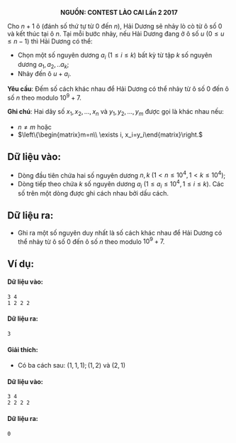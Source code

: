 **<center>NGUỒN: CONTEST LÀO CAI Lần 2 2017</center>**

Cho $n+1$ ô (đánh số thứ tự từ $0$ đến $n$), Hải Dương sẽ nhảy lò cò từ ô số $0$ và kết thúc tại ô $n$. Tại mỗi bước nhảy, nếu Hải Dương đang ở ô số $u\ (0≤ u ≤ n-1)$ thì Hải Dương có thể:

- Chọn một số nguyên dương $a_i\  (1≤i≤k)$ bất kỳ từ tập $k$ số nguyên dương $a_1,a_2,..a_k$;
- Nhảy đến ô  $u+a_i$.

**Yêu cầu**: Đếm số cách khác nhau để Hải Dương có thể nhảy từ ô số $0$ đến ô số $n$ theo modulo $10^9+7$.

**Ghi chú**: Hai dãy số $x_1,x_2,…,x_n$ và $y_1,y_2,…,y_m$ được gọi là khác nhau nếu:

- $n≠m$ hoặc
- $\left\{\begin{matrix}m=n\\ \exists i, x_i=y_i\end{matrix}\right.$

## Dữ liệu vào:
- Dòng đầu tiên chứa hai số nguyên dương $n,k\ (1< n \le 10^4, 1 <  k ≤ 10^4)$;
- Dòng tiếp theo chứa $k$ số nguyên dương $a_i\ (1≤a_i≤10^4,1≤ i ≤ k)$.
Các số trên một dòng được ghi cách nhau bởi dấu cách.

## Dữ liệu ra:
- Ghi ra một số nguyên duy nhất là số cách khác nhau để Hải Dương có thể nhảy từ ô số $0$ đến ô số $n$ theo modulo $10^9+7$.

## Ví dụ:
#### Dữ liệu vào:
```
3 4
1 2 2 2
```

#### Dữ liệu ra:
```
3
```

#### Giải thích:
- Có ba cách sau: $(1,1,1); (1,2)\text{ và }(2,1)$

#### Dữ liệu vào:
```
3 4
2 2 2 2
```

#### Dữ liệu ra:
```
0
```